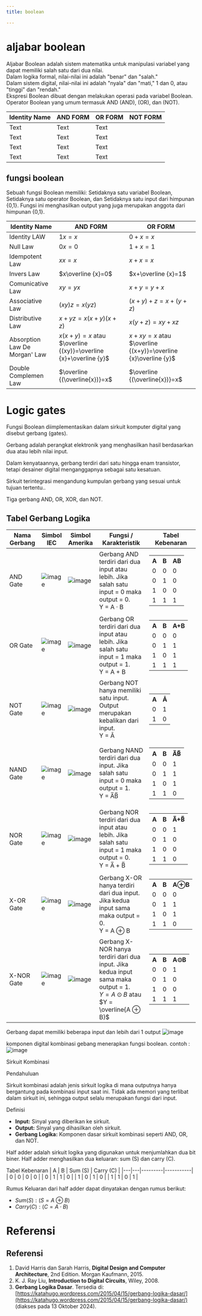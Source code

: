 ```yaml
---
title: boolean

---
```


# aljabar boolean
Aljabar Boolean adalah sistem matematika untuk manipulasi variabel yang dapat memiliki salah satu dari dua nilai.  
Dalam logika formal, nilai-nilai ini adalah "benar" dan "salah."  
Dalam sistem digital, nilai-nilai ini adalah "nyala" dan "mati," 1 dan 0, atau "tinggi" dan "rendah."  
Ekspresi Boolean dibuat dengan melakukan operasi pada variabel Boolean.  
Operator Boolean yang umum termasuk AND (AND), (OR), dan (NOT).

| Identity Name | AND FORM | OR FORM | NOT FORM |
| ------------- | -------- | ------- | -------- |
| Text          | Text     | Text    |          |
| Text          | Text     | Text    |          |
| Text          | Text     | Text    |          |
| Text          | Text     | Text    |          |

## fungsi boolean
Sebuah fungsi Boolean memiliki: 
Setidaknya satu variabel Boolean, 
Setidaknya satu operator Boolean, dan 
Setidaknya satu input dari himpunan {0,1}. 
Fungsi ini menghasilkan output yang juga merupakan anggota dari himpunan {0,1}.


| Identity Name    | AND FORM           | OR FORM             |
| ---------------- | ------------------ | ------------------- |
| Identity LAW     | $1x=x$             | $0+x=x$             |
| Null Law         | $0x=0$             | $1+x=1$             |
| Idempotent Law   | $xx=x$             | $x+x=x$             |
| Invers Law       | $x\overline {x}=0$ | $x+\overline {x}=1$ |
| Comunicative Law | $xy=yx$            | $x+y=y+x$           |
| Associative Law  | $(xy)z=x(yz)$      | $(x+y)+z=x+(y+z)$   |
| Distributive Law | $x+yz=x(x+y)(x+z)$ | $x(y+z)=xy+xz$      |
|Absorption Law De Morgan' Law|$x(x+y)=x$ atau $\overline {(xy)}=\overline {x}+\overline {y}$ |$x+xy=x$ atau $\overline {(x+y)}=\overline {x}\overline {y}$                   |
|Double Complemen Law|$\overline {(\overline{x})}=x$|$\overline {(\overline{x})}=x$                     |

# Logic gates
Fungsi Boolean diimplementasikan dalam sirkuit komputer digital yang disebut gerbang (gates).  

Gerbang adalah perangkat elektronik yang menghasilkan hasil berdasarkan dua atau lebih nilai input.  

Dalam kenyataannya, gerbang terdiri dari satu hingga enam transistor, tetapi desainer digital menganggapnya sebagai satu kesatuan.  

Sirkuit terintegrasi mengandung kumpulan gerbang yang sesuai untuk tujuan tertentu..

Tiga gerbang AND, OR, XOR, dan  NOT.



## Tabel Gerbang Logika

| Nama Gerbang | Simbol IEC | Simbol Amerika | Fungsi / Karakteristik | Tabel Kebenaran |
|--------------|------------|----------------|------------------------|-----------------|
| AND Gate     |![image](https://hackmd.io/_uploads/r1eaF_KJkl.png)|![image](https://hackmd.io/_uploads/BJMM9dFJye.png)| Gerbang AND terdiri dari dua input atau lebih. Jika salah satu input = 0 maka output = 0.<br> Y = A · B | <table><tr><th>A</th><th>B</th><th>AB</th></tr><tr><td>0</td><td>0</td><td>0</td></tr><tr><td>0</td><td>1</td><td>0</td></tr><tr><td>1</td><td>0</td><td>0</td></tr><tr><td>1</td><td>1</td><td>1</td></tr></table> |
| OR Gate      |![image](https://hackmd.io/_uploads/By5ZhuKJyl.png)|![image](https://hackmd.io/_uploads/H1Qm3OK1Jl.png)| Gerbang OR terdiri dari dua input atau lebih. Jika salah satu input = 1 maka output = 1.<br> Y = A + B | <table><tr><th>A</th><th>B</th><th>A+B</th></tr><tr><td>0</td><td>0</td><td>0</td></tr><tr><td>0</td><td>1</td><td>1</td></tr><tr><td>1</td><td>0</td><td>1</td></tr><tr><td>1</td><td>1</td><td>1</td></tr></table> |
| NOT Gate     |![image](https://hackmd.io/_uploads/r1xTnOYkJg.png)|![image](https://hackmd.io/_uploads/S1jA2_Y1Jx.png)    | Gerbang NOT hanya memiliki satu input. Output merupakan kebalikan dari input.<br> Y = Ā | <table><tr><th>A</th><th>Ā</th></tr><tr><td>0</td><td>1</td></tr><tr><td>1</td><td>0</td></tr></table> |
| NAND Gate    |![image](https://hackmd.io/_uploads/S1WQTdFykl.png)|![image](https://hackmd.io/_uploads/SJQE6dFJkg.png)          | Gerbang NAND terdiri dari dua input. Jika salah satu input = 0 maka output = 1.<br> Y = A̅B̅ | <table><tr><th>A</th><th>B</th><th>A̅B̅</th></tr><tr><td>0</td><td>0</td><td>1</td></tr><tr><td>0</td><td>1</td><td>1</td></tr><tr><td>1</td><td>0</td><td>1</td></tr><tr><td>1</td><td>1</td><td>0</td></tr></table> |
| NOR Gate     |![image](https://hackmd.io/_uploads/HJ7B6dKyye.png)|![image](https://hackmd.io/_uploads/HJX86_Kkyl.png)       | Gerbang NOR terdiri dari dua input atau lebih. Jika salah satu input = 1 maka output = 0.<br> Y = A̅ + B̅ | <table><tr><th>A</th><th>B</th><th>A̅+B̅</th></tr><tr><td>0</td><td>0</td><td>1</td></tr><tr><td>0</td><td>1</td><td>0</td></tr><tr><td>1</td><td>0</td><td>0</td></tr><tr><td>1</td><td>1</td><td>0</td></tr></table> |
| X-OR Gate    |![image](https://hackmd.io/_uploads/HJ4_6OYkJl.png)|![image](https://hackmd.io/_uploads/SkztTdt1Jg.png)      | Gerbang X-OR hanya terdiri dari dua input. Jika kedua input sama maka output = 0.<br> Y = A ⊕ B | <table><tr><th>A</th><th>B</th><th>A⊕B</th></tr><tr><td>0</td><td>0</td><td>0</td></tr><tr><td>0</td><td>1</td><td>1</td></tr><tr><td>1</td><td>0</td><td>1</td></tr><tr><td>1</td><td>1</td><td>0</td></tr></table> |
| X-NOR Gate   |![image](https://hackmd.io/_uploads/r1J5p_tykg.png)| ![image](https://hackmd.io/_uploads/S1n9TdYyye.png)      | Gerbang X-NOR hanya terdiri dari dua input. Jika kedua input sama maka output = 1.<br> $Y = A ⊙ B$ atau $Y = \overline{A ⊕ B}$ | <table><tr><th>A</th><th>B</th><th>A⊙B</th></tr><tr><td>0</td><td>0</td><td>1</td></tr><tr><td>0</td><td>1</td><td>0</td></tr><tr><td>1</td><td>0</td><td>0</td></tr><tr><td>1</td><td>1</td><td>1</td></tr></table> |

Gerbang dapat memiliki beberapa input dan lebih dari 1 output
![image](https://hackmd.io/_uploads/BJoS7FY1kg.png)

komponen digital
kombinasi gebang menerapkan fungsi boolean.
contoh :
![image](https://hackmd.io/_uploads/rk9LNFYJJg.png)

Sirkuit Kombinasi

Pendahuluan

Sirkuit kombinasi adalah jenis sirkuit logika di mana outputnya hanya bergantung pada kombinasi input saat ini. Tidak ada memori yang terlibat dalam sirkuit ini, sehingga output selalu merupakan fungsi dari input.

 Definisi

- **Input:** Sinyal yang diberikan ke sirkuit.
- **Output:** Sinyal yang dihasilkan oleh sirkuit.
- **Gerbang Logika:** Komponen dasar sirkuit kombinasi seperti AND, OR, dan NOT.

Half adder adalah sirkuit logika yang digunakan untuk menjumlahkan dua bit biner. Half adder menghasilkan dua keluaran: sum (S) dan carry (C).

Tabel Kebenaran
| A | B | Sum (S) | Carry (C) |
|---|---|---------|-----------|
| 0 | 0 |    0    |     0     |
| 0 | 1 |    1    |     0     |
| 1 | 0 |    1    |     0     |
| 1 | 1 |    0    |     1     |

Rumus
Keluaran dari half adder dapat dinyatakan dengan rumus berikut:
- $Sum (S): ( S = A \oplus B )$
- $Carry (C): ( C = A \cdot B )$

# Referensi
## Referensi


1. David Harris dan Sarah Harris, **Digital Design and Computer Architecture**, 2nd Edition. Morgan Kaufmann, 2015.
2. K. J. Ray Liu, **Introduction to Digital Circuits**, Wiley, 2008.
3. **Gerbang Logika Dasar**. Tersedia di: [https://katahugo.wordpress.com/2015/04/15/gerbang-logika-dasar/](https://katahugo.wordpress.com/2015/04/15/gerbang-logika-dasar/) (diakses pada 13 Oktober 2024).

